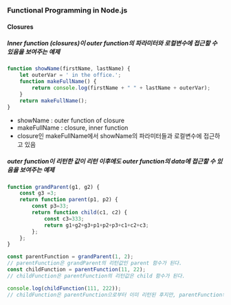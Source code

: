 ### Functional Programming in Node.js

#### Closures

##### Inner function (closures)이 outer function의 파라미터와 로컬변수에 접근할 수 있음을 보여주는 예제

```javascript
function showName(firstName, lastName) {
    let outerVar = ' in the office.';
    function makeFullName() {
        return console.log(firstName + " " + lastName + outerVar);
    }
    return makeFullName();
}
```

* showName : outer function of closure
* makeFullName : closure, inner function
* closure인 makeFullName에서 showName의 파라미터들과 로컬변수에 접근하고 있음

##### outer function이 리턴한 값이 리턴 이후에도 outer function의 data에 접근할 수 있음을 보여주는 예제

```javascript
function grandParent(g1, g2) {
    const g3 =3;
    return function parent(p1, p2) {
        const p3=33;
        return function child(c1, c2) {
            const c3=333;
            return g1+g2+g3+p1+p2+p3+c1+c2+c3;
        };
    };
}

const parentFunction = grandParent(1, 2);
// parentFunction은 grandParent의 리턴값인 parent 함수가 된다.
const childFunction = parentFunction(11, 22);
// childFunction은 parentFunction의 리턴값은 child 함수가 된다.

console.log(childFunction(111, 222));
// childFunction은 parentFunction으로부터 이미 리턴된 후지만, parentFunction의 파라미터와 로컬 변수에 접근할 수 있다.
```

